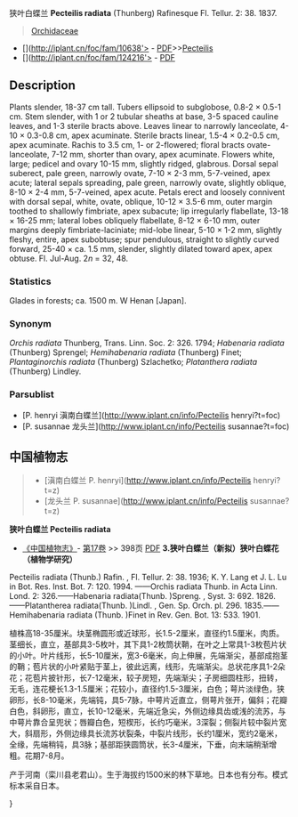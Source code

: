 狭叶白蝶兰 **Pecteilis radiata** (Thunberg) Rafinesque Fl. Tellur. 2: 38. 1837.

> [Orchidaceae](http://www.iplant.cn/info/Orchidaceae?t=foc)
* [](http://iplant.cn/foc/fam/10638'> - [PDF](http://iplant.cn/foc/pdf/Orchidaceae.pdf)>>[Pecteilis](http://www.iplant.cn/info/Pecteilis?t=foc)
* [](http://iplant.cn/foc/fam/124216'> - [PDF](http://www.iplant.cn/foc/pdf/Pecteilis.pdf)

## Description

Plants slender, 18-37 cm tall. Tubers ellipsoid to subglobose, 0.8-2 × 0.5-1 cm. Stem slender, with 1 or 2 tubular sheaths at base, 3-5 spaced cauline leaves, and 1-3 sterile bracts above. Leaves linear to narrowly lanceolate, 4-10 × 0.3-0.8 cm, apex acuminate. Sterile bracts linear, 1.5-4 × 0.2-0.5 cm, apex acuminate. Rachis to 3.5 cm, 1- or 2-flowered; floral bracts ovate-lanceolate, 7-12 mm, shorter than ovary, apex acuminate. Flowers white, large; pedicel and ovary 10-15 mm, slightly ridged, glabrous. Dorsal sepal suberect, pale green, narrowly ovate, 7-10 × 2-3 mm, 5-7-veined, apex acute; lateral sepals spreading, pale green, narrowly ovate, slightly oblique, 8-10 × 2-4 mm, 5-7-veined, apex acute. Petals erect and loosely connivent with dorsal sepal, white, ovate, oblique, 10-12 × 3.5-6 mm, outer margin toothed to shallowly fimbriate, apex subacute; lip irregularly flabellate, 13-18 × 16-25 mm; lateral lobes obliquely flabellate, 8-12 × 6-10 mm, outer margins deeply fimbriate-laciniate; mid-lobe linear, 5-10 × 1-2 mm, slightly fleshy, entire, apex subobtuse; spur pendulous, straight to slightly curved forward, 25-40 × ca. 1.5 mm, slender, slightly dilated toward apex, apex obtuse. Fl. Jul-Aug. 2*n* = 32, 48.

### Statistics
Glades in forests; ca. 1500 m. W Henan [Japan].

### Synonym
*Orchis radiata* Thunberg, Trans. Linn. Soc. 2: 326. 1794; *Habenaria radiata* (Thunberg) Sprengel; *Hemihabenaria radiata* (Thunberg) Finet; *Plantaginorchis radiata* (Thunberg) Szlachetko; *Platanthera radiata* (Thunberg) Lindley.



### Parsublist

* [P.  henryi  滇南白蝶兰](http://www.iplant.cn/info/Pecteilis henryi?t=foc)
* [P.  susannae  龙头兰](http://www.iplant.cn/info/Pecteilis susannae?t=foc)

## 中国植物志

> * [滇南白蝶兰  P.  henryi](http://www.iplant.cn/info/Pecteilis henryi?t=z)
> * [龙头兰  P.  susannae](http://www.iplant.cn/info/Pecteilis susannae?t=z)


**狭叶白蝶兰 Pecteilis radiata**

* [《中国植物志》](http://www.iplant.cn/frps)- [第17卷](http://www.iplant.cn/frps/vol/17) >> 398页 [PDF](http://www.iplant.cn/frps/pdf/17/398.pdf)
**3.狭叶白蝶兰（新拟）狭叶白蝶花（植物学研究）**

Pecteilis radiata (Thunb.) Rafin. , Fl. Tellur. 2: 38. 1936; K. Y. Lang et J. L. Lu in Bot. Res. Inst. Bot. 7: 120. 1994. ——Orchis radiata Thunb. in Acta Linn. Lond. 2: 326.——Habenaria radiata(Thunb. )Spreng. , Syst. 3: 692. 1826.——Platantherea radiata(Thunb. )Lindl. , Gen. Sp. Orch. pl. 296. 1835.——Hemihabenaria radiata (Thunb. )Finet in Rev. Gen. Bot. 13: 533. 1901.

植株高18-35厘米。块茎椭圆形或近球形，长1.5-2厘米，直径约1.5厘米，肉质。茎细长，直立，基部具3-5枚叶，其下具1-2枚筒状鞘，在叶之上常具1-3枚苞片状的小叶。叶片线形，长5-10厘米，宽3-6毫米，向上伸展，先端渐尖，基部成抱茎的鞘；苞片状的小叶紧贴于茎上，彼此远离，线形，先端渐尖。总状花序具1-2朵花；花苞片披针形，长7-12毫米，较子房短，先端渐尖；子房细圆柱形，扭转，无毛，连花梗长1.3-1.5厘米；花较小，直径约1.5-3厘米，白色；萼片淡绿色，狭卵形，长8-10毫米，先端钝，具5-7脉，中萼片近直立，侧萼片张开，偏斜；花瓣白色，斜卵形，直立，长10-12毫米，先端近急尖，外侧边缘具齿或浅的流苏，与中萼片靠合呈兜状；唇瓣白色，短楔形，长约巧毫米，3深裂；侧裂片较中裂片宽大，斜扇形，外侧边缘具长流苏状裂条，中裂片线形，长约1厘米，宽约2毫米，全缘，先端稍钝，具3脉；基部距狭圆筒状，长3-4厘米，下垂，向末端稍渐增粗。花期7-8月。

产于河南（栾川县老君山）。生于海拔约1500米的林下草地。日本也有分布。模式标本采自日本。



}